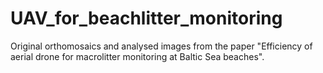 # UAV_for_beachlitter_monitoring
Original orthomosaics and analysed images from the paper "Efficiency of aerial drone for macrolitter monitoring at Baltic Sea beaches".
